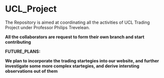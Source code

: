 # UCL_Project


The Repository is aimed at coordinating all the activities of UCL Trading Project under Professor Philips Trevelean. 

**All the collaborators are request to form their own branch and start contributing**



**FUTURE_PLANS:**

**We plan to incorporate the trading startegies into our website, and further investigate some more complex startegies,
and derive intersting observations out of them**


